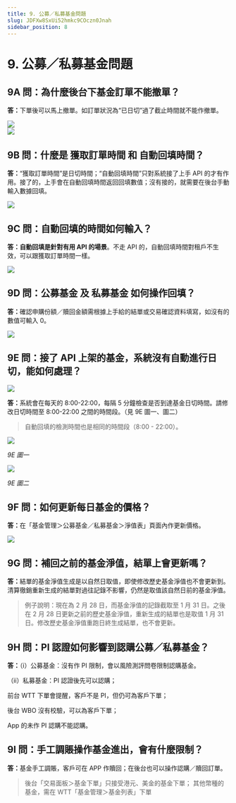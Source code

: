 ```yaml
---
title: 9. 公募／私募基金問題
slug: JDFXw8SxUi52hmkc9COczn0Jnah
sidebar_position: 8
---
```



# 9. 公募／私募基金問題

## 9A 問：為什麼後台下基金訂單不能撤單？

<b>答：</b>下單後可以馬上撤單。如訂單狀況為“已日切”過了截止時間就不能作撤單。

<div class="flex gap-3 columns-2" column-size="2">
<div class="w-[66%]" width-ratio="66">
<img src="/assets/IEwrbveUGo53AcxD47tcWQtlndh.png" src-width="2848" src-height="1634" align="center"/>
</div>
<div class="w-[33%]" width-ratio="33">
<img src="/assets/SPr5bz4teoDas7xZsJRcheNrnTe.png" src-width="1352" src-height="1580" align="center"/>
</div>
</div>

## 9B 問：什麼是 獲取訂單時間 和 自動回填時間？

<b>答：</b>“獲取訂單時間”是日切時間；“自動回填時間”只對系統接了上手 API 的才有作用。接了的，上手會在自動回填時間返回回填數值；沒有接的，就需要在後台手動輸入數據回填。

<img src="/assets/JPt5b0atXo6WEYxkxUtc2BRyn4c.png" src-width="2630" src-height="542" align="center"/>

## 9C 問：自動回填的時間如何輸入？

<b>答：自動回填是針對有用 API 的場景</b>。不走 API 的，自動回填時間對租戶不生效，可以跟獲取訂單時間一樣。

<img src="/assets/IQTmbXkgZo1y3mx5b3WcS48Kn8g.png" src-width="2502" src-height="596" align="center"/>

## 9D 問：公募基金 及 私募基金 如何操作回填？

<b>答：</b>確認申購份額／贖回金額需根據上手給的結單或交易確認資料填寫，如沒有的數值可輸入 0。

<img src="/assets/KUilb17Huo7kHTxcSxIcoB8snZd.png" src-width="2164" src-height="1198" align="center"/>

## 9E 問：接了 API 上架的基金，系統沒有自動進行日切，能如何處理？ 

<img src="/assets/BmVtb4zJho0uGnxzeTMcnwTEnoc.png" src-width="2510" src-height="932" align="center"/>

<b>答：</b>系統會在每天的 8:00-22:00，每隔 5 分鐘檢查是否到達基金日切時間。請修改日切時間至 8:00-22:00 之間的時間段。（見 9E 圖一、圖二）

> 自動回填的檢測時間也是相同的時間段（8:00 - 22:00）。

<img src="/assets/YXZpbOehDoQMZVx91rQcBBZPngh.png" src-width="2502" src-height="692" align="center"/>

<em>9E 圖一</em>

<img src="/assets/Ouk2buPYhoVHv3xtkw4camMknIf.png" src-width="2170" src-height="1042" align="center"/>

<em>9E 圖二</em>

## 9F 問：如何更新每日基金的價格？

<b>答：</b>在「基金管理＞公募基金／私募基金＞淨值表」頁面內作更新價格。

<img src="/assets/LjWObrztEoXdLTxtayVc9tMlnzb.png" src-width="2636" src-height="640" align="center"/>

## 9G 問：補回之前的基金淨值，結單上會更新嗎？

<b>答：</b>結單的基金淨值生成是以自然日取值，即使修改歷史基金淨值也不會更新到。清算徹銷重新生成的結單對過往記錄不影響，仍然是取值該自然日前的基金淨值。

> 例子說明：現在為 2 月 28 日，而基金淨值的記錄截取至 1 月 31 日。之後在 2 月 28 日更新之前的歷史基金淨值，重新生成的結單也是取值 1 月 31 日。修改歷史基金淨值重跑日終生成結單，也不會更新。

## 9H 問：<b>PI 認證如何影響到認購公募／私募基金？</b>

<b>答：</b>（i）公募基金：沒有作 PI 限制，會以風險測評問卷限制認購基金。

（ii）私募基金：PI 認證後先可以認購；

前台 WTT 下單會提醒，客戶不是 PI，但仍可為客戶下單；

後台 WBO 沒有校驗，可以為客戶下單；

App 的未作 PI 認購不能認購。          

## 9I 問：手工調賬操作基金進出，會有什麼限制？

<b>答：</b>基金手工調賬，客戶可在 APP 作贖回；在後台也可以操作認購／贖回訂單。

> 後台「交易面板＞基金下單」只接受港元、美金的基金下單；
其他幣種的基金，需在 WTT「基金管理＞基金列表」下單

